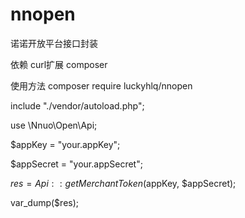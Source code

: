 # nnopen
诺诺开放平台接口封装

依赖
curl扩展
composer

使用方法
composer require luckyhlq/nnopen

include "./vendor/autoload.php";

use \Nnuo\Open\Api;

$appKey = "your.appKey";

$appSecret = "your.appSecret";

$res = Api::getMerchantToken($appKey, $appSecret);

var_dump($res);

